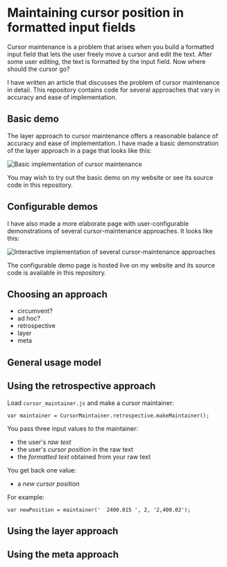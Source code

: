 # Maintaining cursor position in formatted input fields

Cursor maintenance is a problem that arises when you build a formatted
input field that lets the user freely move a cursor and edit the
text. After some user editing, the text is formatted by the input
field. Now where should the cursor go?

I have written an article that discusses the problem of cursor maintenance
in detail. This repository contains code for several approaches that
vary in accuracy and ease of implementation.


## Basic demo

The layer approach to cursor maintenance offers a reasonable balance of
accuracy and ease of implementation. I have made a basic demonstration
of the layer approach in a page that looks like this:

![Basic implementation of cursor
maintenance](https://github.com/michaellaszlo/maintaining-cursor-position/blob/master/screenshots/basic_demo.png)

You may wish to try out the basic demo on my website or see its source
code in this repository.


## Configurable demos

I have also made a more elaborate page with user-configurable
demonstrations of several cursor-maintenance approaches. It looks
like this:

![Interactive implementation of several cursor-maintenance
approaches](https://github.com/michaellaszlo/maintaining-cursor-position/blob/master/screenshots/configurable_demos.png)

The configurable demo page is hosted live on my website and its source
code is available in this repository.


## Choosing an approach

- circumvent?
- ad hoc?
- retrospective
- layer
- meta


## General usage model


## Using the retrospective approach

Load `cursor_maintainer.js` and make a cursor maintainer:

```
var maintainer = CursorMaintainer.retrospective.makeMaintainer();
```

You pass three input values to the maintainer:

- the user's *raw text*
- the user's *cursor position* in the raw text
- the *formatted text* obtained from your raw text

You get back one value:

- a *new cursor position*

For example:

```
var newPosition = maintainer('  2400.015 ', 2, '2,400.02');
```


## Using the layer approach


## Using the meta approach


